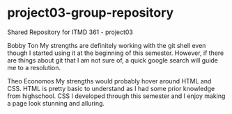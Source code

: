 # project03-group-repository
Shared Repository for ITMD 361 - project03

Bobby Ton
  My strengths are definitely working with the git shell even though I started using it at the beginning of this semester. However, if there are things about git that I am not sure of, a quick google search will guide me to a resolution.

Theo Economos
	My strengths would probably hover around HTML and CSS. HTML is pretty basic to understand as I had some prior knowledge from highschool. CSS I developed through this semester and I enjoy making a page look stunning and alluring.
